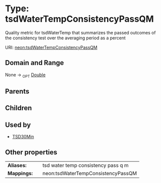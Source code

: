 
# Type: tsdWaterTempConsistencyPassQM


Quality metric for tsdWaterTemp that summarizes the passed outcomes of the consistency test over the averaging period as a percent

URI: [neon:tsdWaterTempConsistencyPassQM](https://data.neonscience.org/tsdWaterTempConsistencyPassQM)


## Domain and Range

None ->  <sub>OPT</sub> [Double](types/Double.md)

## Parents


## Children


## Used by

 * [TSD30Min](TSD30Min.md)

## Other properties

|  |  |  |
| --- | --- | --- |
| **Aliases:** | | tsd water temp consistency pass q m |
| **Mappings:** | | neon:tsdWaterTempConsistencyPassQM |

